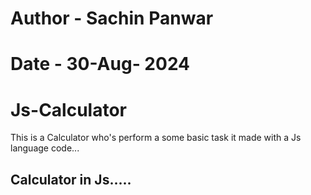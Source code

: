 # Author - Sachin Panwar
# Date - 30-Aug- 2024
# Js-Calculator
This is a Calculator who's perform a some basic task it made with a Js language code...
<h2>Calculator in Js.....</h2>
